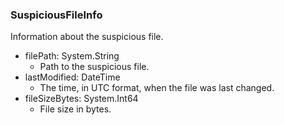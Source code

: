 ### SuspiciousFileInfo
Information about the suspicious file.

- filePath: System.String
  - Path to the suspicious file.
- lastModified: DateTime
  - The time, in UTC format, when the file was last changed.
- fileSizeBytes: System.Int64
  - File size in bytes.
